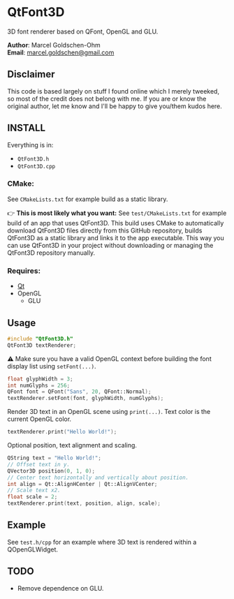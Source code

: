 # QtFont3D

3D font renderer based on QFont, OpenGL and GLU.

**Author**: Marcel Goldschen-Ohm  
**Email**:  <marcel.goldschen@gmail.com>  

## Disclaimer

This code is based largely on stuff I found online which I merely tweeked, so most of the credit does not belong with me. If you are or know the original author, let me know and I'll be happy to give you/them kudos here.

## INSTALL

Everything is in:

* `QtFont3D.h`
* `QtFont3D.cpp`

### CMake:

See `CMakeLists.txt` for example build as a static library.

:point_right: **This is most likely what you want:** See `test/CMakeLists.txt` for example build of an app that uses QtFont3D. This build uses CMake to automatically download QtFont3D files directly from this GitHub repository, builds QtFont3D as a static library and links it to the app executable. This way you can use QtFont3D in your project without downloading or managing the QtFont3D repository manually.

### Requires:

* [Qt](http://www.qt.io)
* OpenGL
    * GLU

## Usage

```cpp
#include "QtFont3D.h"
QtFont3D textRenderer;
```

:warning: Make sure you have a valid OpenGL context before building the font display list using `setFont(...)`.

```cpp
float glyphWidth = 3;
int numGlyphs = 256;
QFont font = QFont("Sans", 20, QFont::Normal);
textRenderer.setFont(font, glyphWidth, numGlyphs);
```

Render 3D text in an OpenGL scene using `print(...)`. Text color is the current OpenGL color.

```cpp
textRenderer.print("Hello World!");
```

Optional position, text alignment and scaling.

```cpp
QString text = "Hello World!";
// Offset text in y.
QVector3D position(0, 1, 0);
// Center text horizontally and vertically about position.
int align = Qt::AlignHCenter | Qt::AlignVCenter;
// Scale text x2.
float scale = 2;
textRenderer.print(text, position, align, scale);
```

## Example

See `test.h/cpp` for an example where 3D text is rendered within a QOpenGLWidget.

## TODO

* Remove dependence on GLU.
